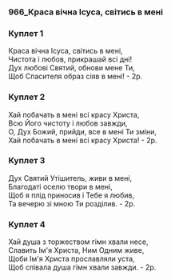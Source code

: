 ### 966_Краса вічна Ісуса, світись в мені
### Куплет 1
Краса вічна Ісуса, світись в мені, <br/>Чистота і любов, прикрашай всі дні! <br/>Дух любові Святий, обнови мене Ти, <br/>Щоб Спасителя образ сіяв в мені!   - 2р.
### Куплет 2
Хай побачать в мені всі красу Христа, <br/>Всю Його чистоту і любов завжди, <br/>О, Дух Божий, прийди, все в мені Ти зміни, <br/>Хай побачать в мені всі красу Христа!   - 2р.
### Куплет 3
Дух Святий Утішитель, живи в мені, <br/>Благодаті оселю твори в мені, <br/>Щоб я плід приносив і Тебе я любив, <br/>Та вечерю зі мною Ти розділив.   - 2р.
### Куплет 4
Хай душа з торжеством гімн хвали несе, <br/>Славить Ім'я Христа, Ним Одним живе, <br/>Щоби Ім'я Христа прославляли уста, <br/>Щоб співала душа гімн хвали завжди.   - 2р.
